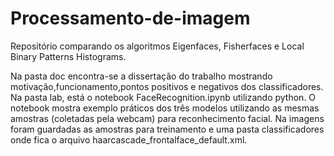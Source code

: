 # Processamento-de-imagem
Repositório comparando os algoritmos  Eigenfaces, Fisherfaces e Local Binary Patterns Histograms. 

Na pasta doc encontra-se a dissertação do trabalho mostrando motivação,funcionamento,pontos positivos e negativos dos classificadores.
Na pasta lab, está o notebook FaceRecognition.ipynb utilizando python. O notebook mostra exemplo práticos dos três modelos utilizando as mesmas amostras (coletadas pela webcam) para reconhecimento facial. 
Na imagens foram guardadas as amostras para treinamento e uma pasta classificadores onde fica o arquivo haarcascade_frontalface_default.xml.
